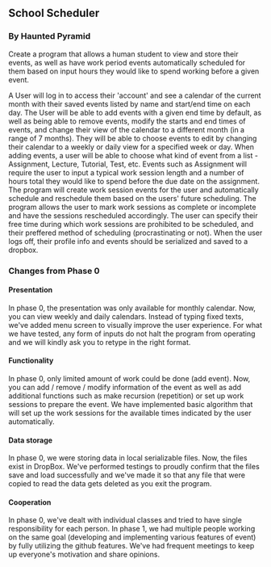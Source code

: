 ## School Scheduler
### By Haunted Pyramid
Create a program that allows a human student to view and store their events, as well as have work period events automatically
scheduled for them based on input hours they would like to spend working before a given event.

A User will log in to access their 'account' and see a calendar of the current month with their saved events listed by
name and start/end time on each day. The User will be able to add events with a given end time by default, as well as being 
able to remove events, modify the starts and end times of events, and change their view of the calendar to a different month (in
a range of 7 months). They will be able to choose events to edit by changing their calendar
to a weekly or daily view for a specified week or day. When adding events, a user will be able to choose what kind of
event from a list - Assignment, Lecture, Tutorial, Test, etc. Events such as Assignment will require the user to input a
typical work session length and a number of hours total they would like to spend before the due date on the assignment.
The program will create work session events for the user and automatically schedule
and reschedule them based on the users' future scheduling. The program allows the user to mark work sessions as complete
or incomplete and have the sessions rescheduled accordingly. The user can specify their free time during which work sessions
are prohibited to be scheduled, and their preffered method of scheduling (procrastinating or not).
When the user logs off, their profile info and events should be serialized and saved to a dropbox. 

### Changes from Phase 0

#### Presentation

In phase 0, the presentation was only available for monthly calendar. Now, you can view weekly and daily calendars. Instead of typing fixed texts, we've added menu screen to visually improve the user experience. For what we have tested, any form of inputs do not halt the program from operating and we will kindly ask you to retype in the right format. 

#### Functionality

In phase 0, only limited amount of work could be done (add event). Now, you can add / remove / modify information of the event as well as add additional functions such as make recursion (repetition) or set up work sessions to prepare the event. We have implemented basic algorithm that will set up the work sessions for the available times indicated by the user automatically. 

#### Data storage

In phase 0, we were storing data in local serializable files. Now, the files exist in DropBox. We've performed testings to proudly confirm that the files save and load successfully and we've made it so that any file that were copied to read the data gets deleted as you exit the program.

#### Cooperation

In phase 0, we've dealt with individual classes and tried to have single responsibility for each person. In phase 1, we had multiple people working on the same goal (developing and implementing various features of event) by fully utilizing the github features. We've had frequent meetings to keep up everyone's motivation and share opinions. 

